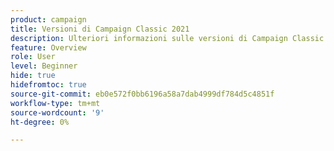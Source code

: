 ```yaml
---
product: campaign
title: Versioni di Campaign Classic 2021
description: Ulteriori informazioni sulle versioni di Campaign Classic 2021
feature: Overview
role: User
level: Beginner
hide: true
hidefromtoc: true
source-git-commit: eb0e572f0bb6196a58a7dab4999df784d5c4851f
workflow-type: tm+mt
source-wordcount: '9'
ht-degree: 0%

---
```


